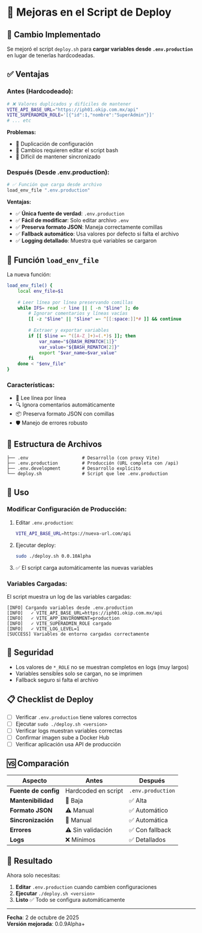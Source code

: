 # 🚀 Mejoras en el Script de Deploy

## 📌 Cambio Implementado

Se mejoró el script `deploy.sh` para **cargar variables desde `.env.production`** en lugar de tenerlas hardcodeadas.

## ✅ Ventajas

### Antes (Hardcodeado):
```bash
# ❌ Valores duplicados y difíciles de mantener
VITE_API_BASE_URL="https://iph01.okip.com.mx/api"
VITE_SUPERADMIN_ROLE='[{"id":1,"nombre":"SuperAdmin"}]'
# ... etc
```

**Problemas:**
- 🔴 Duplicación de configuración
- 🔴 Cambios requieren editar el script bash
- 🔴 Difícil de mantener sincronizado

### Después (Desde .env.production):
```bash
# ✅ Función que carga desde archivo
load_env_file ".env.production"
```

**Ventajas:**
- ✅ **Única fuente de verdad**: `.env.production`
- ✅ **Fácil de modificar**: Solo editar archivo `.env`
- ✅ **Preserva formato JSON**: Maneja correctamente comillas
- ✅ **Fallback automático**: Usa valores por defecto si falta el archivo
- ✅ **Logging detallado**: Muestra qué variables se cargaron

## 🔧 Función `load_env_file`

La nueva función:

```bash
load_env_file() {
    local env_file=$1
    
    # Leer línea por línea preservando comillas
    while IFS= read -r line || [ -n "$line" ]; do
        # Ignorar comentarios y líneas vacías
        [[ -z "$line" || "$line" =~ ^[[:space:]]*# ]] && continue
        
        # Extraer y exportar variables
        if [[ $line =~ ^([A-Z_]+)=(.*)$ ]]; then
            var_name="${BASH_REMATCH[1]}"
            var_value="${BASH_REMATCH[2]}"
            export "$var_name=$var_value"
        fi
    done < "$env_file"
}
```

### Características:
- 📝 Lee línea por línea
- 🔍 Ignora comentarios automáticamente
- 📦 Preserva formato JSON con comillas
- 🛡️ Manejo de errores robusto

## 📁 Estructura de Archivos

```
├── .env                    # Desarrollo (con proxy Vite)
├── .env.production         # Producción (URL completa con /api)
├── .env.development        # Desarrollo explícito
└── deploy.sh               # Script que lee .env.production
```

## 🎯 Uso

### Modificar Configuración de Producción:

1. Editar `.env.production`:
   ```bash
   VITE_API_BASE_URL=https://nueva-url.com/api
   ```

2. Ejecutar deploy:
   ```bash
   sudo ./deploy.sh 0.0.10Alpha
   ```

3. ✅ El script carga automáticamente las nuevas variables

### Variables Cargadas:

El script muestra un log de las variables cargadas:
```
[INFO] Cargando variables desde .env.production
[INFO]   ✓ VITE_API_BASE_URL=https://iph01.okip.com.mx/api
[INFO]   ✓ VITE_APP_ENVIRONMENT=production
[INFO]   ✓ VITE_SUPERADMIN_ROLE cargado
[INFO]   ✓ VITE_LOG_LEVEL=1
[SUCCESS] Variables de entorno cargadas correctamente
```

## 🔐 Seguridad

- Los valores de `*_ROLE` no se muestran completos en logs (muy largos)
- Variables sensibles solo se cargan, no se imprimen
- Fallback seguro si falta el archivo

## 📋 Checklist de Deploy

- [ ] Verificar `.env.production` tiene valores correctos
- [ ] Ejecutar `sudo ./deploy.sh <version>`
- [ ] Verificar logs muestran variables correctas
- [ ] Confirmar imagen sube a Docker Hub
- [ ] Verificar aplicación usa API de producción

## 🆚 Comparación

| Aspecto | Antes | Después |
|---------|-------|---------|
| **Fuente de config** | Hardcoded en script | `.env.production` |
| **Mantenibilidad** | 🔴 Baja | ✅ Alta |
| **Formato JSON** | ⚠️ Manual | ✅ Automático |
| **Sincronización** | 🔴 Manual | ✅ Automática |
| **Errores** | ⚠️ Sin validación | ✅ Con fallback |
| **Logs** | ❌ Mínimos | ✅ Detallados |

## 🎉 Resultado

Ahora solo necesitas:

1. **Editar** `.env.production` cuando cambien configuraciones
2. **Ejecutar** `./deploy.sh <version>`
3. **Listo** ✅ Todo se configura automáticamente

---

**Fecha**: 2 de octubre de 2025  
**Versión mejorada**: 0.0.9Alpha+
